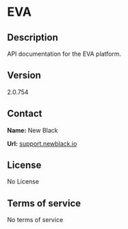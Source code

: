 # EVA

## Description

API documentation for the EVA platform.

## Version

2.0.754

## Contact

**Name:** New Black

**Url:** [support.newblack.io](https://support.newblack.io)

## License

No License

## Terms of service

No terms of service